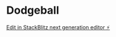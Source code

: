 # Dodgeball

[Edit in StackBlitz next generation editor ⚡️](https://stackblitz.com/~/github.com/airjer22/Dodgeball)